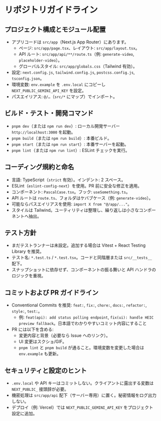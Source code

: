 # リポジトリガイドライン

## プロジェクト構成とモジュール配置
- アプリコードは `src/app`（Next.js App Router）にあります。
  - ページ: `src/app/page.tsx`、レイアウト: `src/app/layout.tsx`。
  - API ルート: `src/app/api/**/route.ts`（例: `generate-video`, `placeholder-video`）。
  - グローバルスタイル: `src/app/globals.css`（Tailwind 有効）。
- 設定: `next.config.js`, `tailwind.config.js`, `postcss.config.js`, `tsconfig.json`。
- 環境変数: `env.example` を `.env.local` にコピーし `NEXT_PUBLIC_GEMINI_API_KEY` を設定。
- パスエイリアス: `@/…`（`src/*` にマップ）でインポート。

## ビルド・テスト・開発コマンド
- `pnpm dev`（または `npm run dev`）: ローカル開発サーバー `http://localhost:3000` を起動。
- `pnpm build`（または `npm run build`）: 本番ビルド。
- `pnpm start`（または `npm run start`）: 本番サーバーを起動。
- `pnpm lint`（または `npm run lint`）: ESLint チェックを実行。

## コーディング規約と命名
- 言語: TypeScript（`strict` 有効）。インデント: 2 スペース。
- ESLint（`eslint-config-next`）を使用。PR 前に安全な修正を適用。
- コンポーネント: `PascalCase.tsx`。フック: `useSomething.ts`。
- API ルートは `route.ts`、フォルダはケバブケース（例: `generate-video`）。
- 可能ならパスエイリアスを使用: `import X from "@/app/..."`。
- スタイルは Tailwind。ユーティリティは整理し、繰り返しは小さなコンポーネントへ抽出。

## テスト方針
- まだテストランナーは未設定。追加する場合は Vitest + React Testing Library を推奨。
- テスト名: `*.test.ts` / `*.test.tsx`。コードと同階層または `src/__tests__` 配下。
- スナップショットに依存せず、コンポーネントの振る舞いと API ハンドラのロジックを重視。

## コミットおよび PR ガイドライン
- Conventional Commits を推奨: `feat:`, `fix:`, `chore:`, `docs:`, `refactor:`, `style:`, `test:`。
  - 例: `feat(api): add status polling endpoint`, `fix(ui): handle HEIC preview fallback`。日本語でわかりやすいコミット内容にすること
- PR には以下を含める:
  - 変更内容と背景（必要なら Issue へのリンク）。
  - UI 変更はスクショ/GIF。
  - `pnpm lint` と `pnpm build` が通ること。環境変数を変更した場合は `env.example` も更新。

## セキュリティと設定のヒント
- `.env.local` や API キーはコミットしない。クライアントに露出する変数は `NEXT_PUBLIC_` 接頭辞が必要。
- 機密処理は `src/app/api` 配下（サーバー専用）に置く。秘密情報をログ出力しない。
- デプロイ（例: Vercel）では `NEXT_PUBLIC_GEMINI_API_KEY` をプロジェクト設定に追加。
